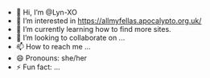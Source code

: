 - 👋 Hi, I’m @Lyn-XO
- 👀 I’m interested in https://allmyfellas.apocalypto.org.uk/
- 🌱 I’m currently learning how to find more sites.
- 💞️ I’m looking to collaborate on ...
- 📫 How to reach me ...
- 😄 Pronouns: she/her
- ⚡ Fun fact: ...

<!---
Lyn-XO/Lyn-XO is a ✨ special ✨ repository because its `README.md` (this file) appears on your GitHub profile.
You can click the Preview link to take a look at your changes.
--->
